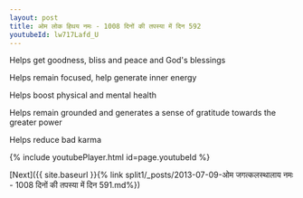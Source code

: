 ```yaml
---
layout: post
title: ओम लोक हिथय नमः - 1008 दिनों की तपस्या में दिन 592
youtubeId: lw717Lafd_U
---
```

 
 
Helps get goodness, bliss and peace and God's blessings
 
Helps remain focused, help generate inner energy 
 
Helps boost physical and mental health 
 
Helps remain grounded and generates a sense of gratitude towards the greater power 
 
Helps reduce bad karma
 
 
 
 


{% include youtubePlayer.html id=page.youtubeId %}
 
[Next]({{ site.baseurl }}{% link  split1/_posts/2013-07-09-ओम जगत्कलस्थालाय नमः - 1008 दिनों की तपस्या में दिन 591.md%})
 
